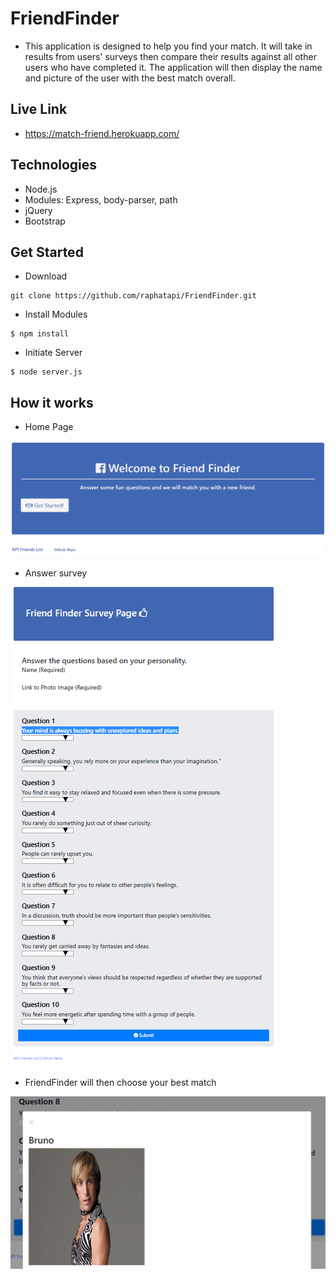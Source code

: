 # FriendFinder

* This application is designed to help you find your match. It will take in results from users' surveys then compare their results against all other users who have completed it. The application will then display the name and picture of the user with the best match overall.

## Live Link

- https://match-friend.herokuapp.com/

## Technologies

- Node.js
- Modules: Express, body-parser, path
- jQuery
- Bootstrap


## Get Started

- Download
```
git clone https://github.com/raphatapi/FriendFinder.git
```

- Install Modules
```
$ npm install
```

- Initiate Server

```
$ node server.js   
```

## How it works

- Home Page 

![FFHome Pic](/img/ffhome.png)

- Answer survey 

![FFSurvey Pic](/img/ffsurvey.png)

- FriendFinder will then choose your best match 

![FFMatch Pic](/img/ffmatch.png)